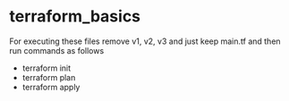 # terraform_basics
For executing these files remove v1, v2, v3 and just keep main.tf
and then run commands as follows
- terraform init
- terraform plan
- terraform apply
